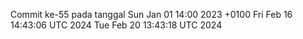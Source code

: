 Commit ke-55 pada tanggal Sun Jan 01 14:00 2023 +0100
Fri Feb 16 14:43:06 UTC 2024
Tue Feb 20 13:43:18 UTC 2024
